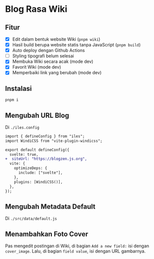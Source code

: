 # Blog Rasa Wiki

## Fitur

- [x] Edit dalam bentuk website Wiki (`pnpm wiki`)
- [x] Hasil build berupa website statis tanpa JavaScript (`pnpm build`)
- [x] Auto deploy dengan Github Actions
- [ ] Styling tipografi belum selesai
- [x] Membuka Wiki secara acak (mode dev)
- [x] Favorit Wiki (mode dev)
- [x] Memperbaiki link yang berubah (mode dev)

## Instalasi

```bash
pnpm i
```

## Mengubah URL Blog

Di `./iles.config`

```diff
import { defineConfig } from "iles";
import WindiCSS from "vite-plugin-windicss";

export default defineConfig({
  svelte: true,
+  siteUrl: "https://blogzen.js.org",
  vite: {
    optimizeDeps: {
      include: ["svelte"],
    },
    plugins: [WindiCSS()],
  },
});
```

## Mengubah Metadata Default

Di `./src/data/default.js`

## Menambahkan Foto Cover

Pas mengedit postingan di Wiki, di bagian `Add a new field:` isi dengan `cover_image`. Lalu, di bagian `field value`, isi dengan URL gambarnya.
